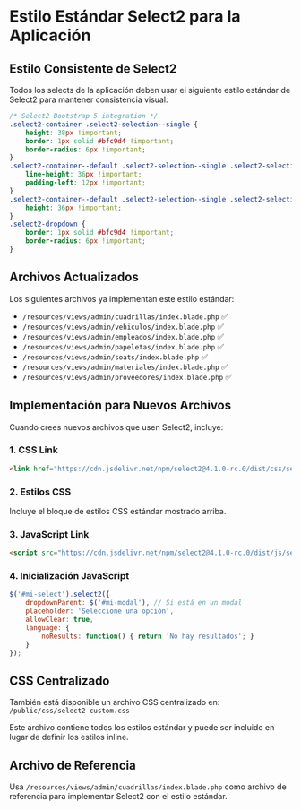 # Estilo Estándar Select2 para la Aplicación

## Estilo Consistente de Select2

Todos los selects de la aplicación deben usar el siguiente estilo estándar de Select2 para mantener consistencia visual:

```css
/* Select2 Bootstrap 5 integration */
.select2-container .select2-selection--single {
    height: 38px !important;
    border: 1px solid #bfc9d4 !important;
    border-radius: 6px !important;
}
.select2-container--default .select2-selection--single .select2-selection__rendered {
    line-height: 36px !important;
    padding-left: 12px !important;
}
.select2-container--default .select2-selection--single .select2-selection__arrow {
    height: 36px !important;
}
.select2-dropdown {
    border: 1px solid #bfc9d4 !important;
    border-radius: 6px !important;
}
```

## Archivos Actualizados

Los siguientes archivos ya implementan este estilo estándar:

- `/resources/views/admin/cuadrillas/index.blade.php` ✅
- `/resources/views/admin/vehiculos/index.blade.php` ✅
- `/resources/views/admin/empleados/index.blade.php` ✅
- `/resources/views/admin/papeletas/index.blade.php` ✅
- `/resources/views/admin/soats/index.blade.php` ✅
- `/resources/views/admin/materiales/index.blade.php` ✅
- `/resources/views/admin/proveedores/index.blade.php` ✅

## Implementación para Nuevos Archivos

Cuando crees nuevos archivos que usen Select2, incluye:

### 1. CSS Link
```html
<link href="https://cdn.jsdelivr.net/npm/select2@4.1.0-rc.0/dist/css/select2.min.css" rel="stylesheet" />
```

### 2. Estilos CSS
Incluye el bloque de estilos CSS estándar mostrado arriba.

### 3. JavaScript Link
```html
<script src="https://cdn.jsdelivr.net/npm/select2@4.1.0-rc.0/dist/js/select2.min.js"></script>
```

### 4. Inicialización JavaScript
```javascript
$('#mi-select').select2({
    dropdownParent: $('#mi-modal'), // Si está en un modal
    placeholder: 'Seleccione una opción',
    allowClear: true,
    language: {
        noResults: function() { return 'No hay resultados'; }
    }
});
```

## CSS Centralizado

También está disponible un archivo CSS centralizado en:
`/public/css/select2-custom.css`

Este archivo contiene todos los estilos estándar y puede ser incluido en lugar de definir los estilos inline.

## Archivo de Referencia

Usa `/resources/views/admin/cuadrillas/index.blade.php` como archivo de referencia para implementar Select2 con el estilo estándar.